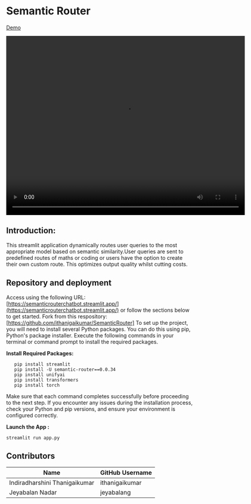 # Semantic Router
[Demo](https://github.com/unifyai/demos/videos/semanticroutervideo.mp4)

<video width="640" height="480" autoplay>
  <source src="../../../../_static/semanticroutervideo.mp4" type="video/mp4">
Your browser does not support the video tag.
</video>



## Introduction:
This streamlit application dynamically routes user queries to the most appropriate model based on semantic similarity.User queries are sent to predefined routes of maths or coding or users have the option to create their own custom route. This optimizes output quality whilst cutting costs.



## Repository and deployment
Access using the following URL: [https://semanticrouterchatbot.streamlit.app/](https://semanticrouterchatbot.streamlit.app/) or follow the sections below to get started.
Fork from this respository:[https://github.com/ithanigaikumar/SemanticRouter]
To set up the project, you will need to install several Python packages. You can do this using pip, Python's package installer. Execute the following commands in your terminal or command prompt to install the required packages.

**Install Required Packages:**
```
   pip install streamlit
   pip install -U semantic-router==0.0.34
   pip install unifyai
   pip install transformers
   pip install torch

```
Make sure that each command completes successfully before proceeding to the next step. If you encounter any issues during the installation process, check your Python and pip versions, and ensure your environment is configured correctly.

 **Launch the App :**


    
    streamlit run app.py



  
## Contributors

| Name                          | GitHub Username |
|-------------------------------|-----------------|
| Indiradharshini Thanigaikumar | ithanigaikumar  |
| Jeyabalan Nadar               | jeyabalang      |

